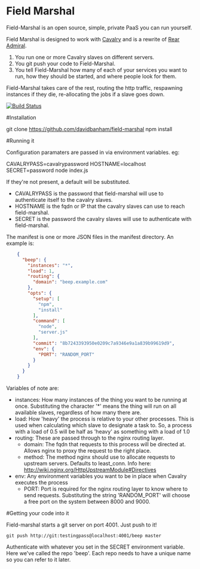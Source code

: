 # Field Marshal

Field-Marshal is an open source, simple, private PaaS you can run yourself.

Field Marshal is designed to work with [Cavalry](https://github.com/davidbanham/cavalry) and is a rewrite of [Rear Admiral](https://github.com/PinionTech/rear-admiral).

1. You run one or more Cavalry slaves on different servers.
2. You git push your code to Field-Marshal.
3. You tell Field-Marshal how many of each of your services you want to run, how they should be started, and where people look for them.

Field-Marshal takes care of the rest, routing the http traffic, respawning instances if they die, re-allocating the jobs if a slave goes down.

[![Build Status](https://travis-ci.org/davidbanham/field-marshal.png?branch=master)](https://travis-ci.org/davidbanham/field-marshal)

#Installation

git clone https://github.com/davidbanham/field-marshal
npm install

#Running it

Configuration paramaters are passed in via environment variables. eg:

CAVALRYPASS=cavalrypassword HOSTNAME=localhost SECRET=password node index.js

If they're not present, a default will be substituted.
- CAVALRYPASS is the password that field-marshal will use to authenticate itself to the cavalry slaves.
- HOSTNAME is the fqdn or IP that the cavalry slaves can use to reach field-marshal.
- SECRET is the password the cavalry slaves will use to authenticate with field-marshal.

The manifest is one or more JSON files in the manifest directory. An example is:

```json
    {
      "beep": {
        "instances": "*",
        "load": 1,
        "routing": {
          "domain": "beep.example.com"
        },
        "opts": {
          "setup": [
            "npm",
            "install"
          ],
          "command": [
            "node",
            "server.js"
          ],
          "commit": "8b7243393950e0209c7a9346e9a1a839b99619d9",
          "env": {
            "PORT": "RANDOM_PORT"
          }
        }
      }
    }
```

Variables of note are:
- instances: How many instances of the thing you want to be running at once. Substituting the character '*' means the thing will run on all available slaves, regardless of how many there are.
- load: How 'heavy' the process is relative to your other processes. This is used when calculating which slave to designate a task to. So, a process with a load of 0.5 will be half as 'heavy' as something with a load of 1.0
- routing: These are passed through to the nginx routing layer.
  - domain: The fqdn that requests to this process will be directed at. Allows nginx to proxy the request to the right place.
  - method: The method nginx should use to allocate requests to upstream servers. Defaults to least_conn. Info here: http://wiki.nginx.org/HttpUpstreamModule#Directives
- env: Any environment variables you want to be in place when Cavalry executes the process
  - PORT: Port is required for the nginx routing layer to know where to send requests. Substituting the string 'RANDOM_PORT' will choose a free port on the system between 8000 and 9000.

#Getting your code into it

Field-marshal starts a git server on port 4001. Just push to it!

    git push http://git:testingpass@localhost:4001/beep master

Authenticate with whatever you set in the SECRET environment variable. Here we've called the repo 'beep'. Each repo needs to have a unique name so you can refer to it later.
